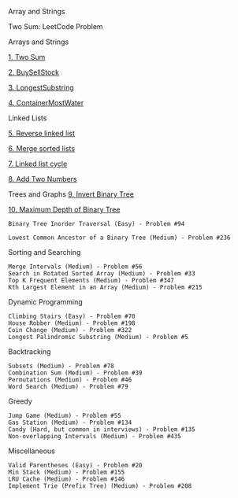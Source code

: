 Array and Strings

Two Sum: LeetCode Problem

Arrays and Strings

[1. Two Sum](array_string/two_sum/TwoSum.java)

[2. BuySellStock](array_string/buy_sell_stock/BestBuySellEasy.java)

[3. LongestSubstring](array_string/longest_substring/LongestSubstring.java)

[4. ContainerMostWater](array_string/contain_most_water/ContainerMostAmountWater.java)

Linked Lists

[5. Reverse linked list](linked_list/reverse_linked_list/ReverseSinglyLinkedList.java)

[6. Merge sorted lists](linked_list/merge_two_sorted_list/MergeTwoList.java)

[7. Linked list cycle](linked_list/linked_list_cycle/LinkedListCycle.java)

[8. Add Two Numbers](linked_list/add_two_numbers/AddTwoNumbers.java)

Trees and Graphs
[9. Invert Binary Tree](tree/invert_binary_tree/InvertBinaryTree.java)

[10. Maximum Depth of Binary Tree](tree/maximum_depth_binary_tree/MaxDepthTree.java)

	Binary Tree Inorder Traversal (Easy) - Problem #94

	Lowest Common Ancestor of a Binary Tree (Medium) - Problem #236

Sorting and Searching

	Merge Intervals (Medium) - Problem #56
	Search in Rotated Sorted Array (Medium) - Problem #33
	Top K Frequent Elements (Medium) - Problem #347
	Kth Largest Element in an Array (Medium) - Problem #215

Dynamic Programming

	Climbing Stairs (Easy) - Problem #70
	House Robber (Medium) - Problem #198
	Coin Change (Medium) - Problem #322
	Longest Palindromic Substring (Medium) - Problem #5

Backtracking

	Subsets (Medium) - Problem #78
	Combination Sum (Medium) - Problem #39
	Permutations (Medium) - Problem #46
	Word Search (Medium) - Problem #79

Greedy

	Jump Game (Medium) - Problem #55
	Gas Station (Medium) - Problem #134
	Candy (Hard, but common in interviews) - Problem #135
	Non-overlapping Intervals (Medium) - Problem #435

Miscellaneous

	Valid Parentheses (Easy) - Problem #20
	Min Stack (Medium) - Problem #155
	LRU Cache (Medium) - Problem #146
	Implement Trie (Prefix Tree) (Medium) - Problem #208